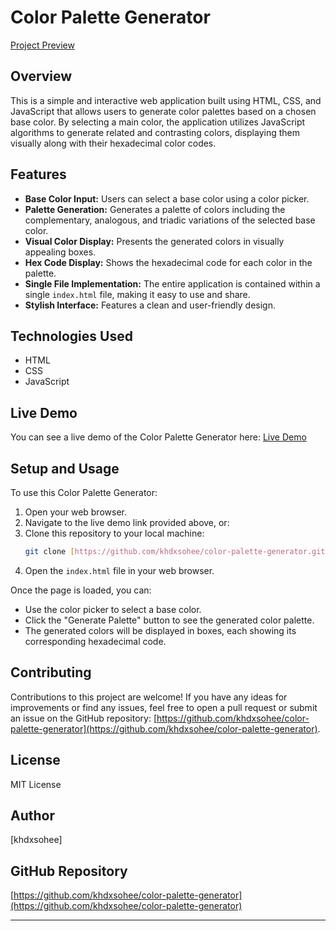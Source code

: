 # Color Palette Generator

[Project Preview](https://khalid-randhawa.web.app/color-palette-generator/index.html)

## Overview

This is a simple and interactive web application built using HTML, CSS, and JavaScript that allows users to generate color palettes based on a chosen base color. By selecting a main color, the application utilizes JavaScript algorithms to generate related and contrasting colors, displaying them visually along with their hexadecimal color codes.

## Features

* **Base Color Input:** Users can select a base color using a color picker.
* **Palette Generation:** Generates a palette of colors including the complementary, analogous, and triadic variations of the selected base color.
* **Visual Color Display:** Presents the generated colors in visually appealing boxes.
* **Hex Code Display:** Shows the hexadecimal code for each color in the palette.
* **Single File Implementation:** The entire application is contained within a single `index.html` file, making it easy to use and share.
* **Stylish Interface:** Features a clean and user-friendly design.

## Technologies Used

* HTML
* CSS
* JavaScript

## Live Demo

You can see a live demo of the Color Palette Generator here: [Live Demo](https://khalid-randhawa.web.app/color-palette-generator/index.html)

## Setup and Usage

To use this Color Palette Generator:

1.  Open your web browser.
2.  Navigate to the live demo link provided above, or:
3.  Clone this repository to your local machine:
    ```bash
    git clone [https://github.com/khdxsohee/color-palette-generator.git](https://github.com/khdxsohee/color-palette-generator.git)
    ```
4.  Open the `index.html` file in your web browser.

Once the page is loaded, you can:

* Use the color picker to select a base color.
* Click the "Generate Palette" button to see the generated color palette.
* The generated colors will be displayed in boxes, each showing its corresponding hexadecimal code.



## Contributing

Contributions to this project are welcome! If you have any ideas for improvements or find any issues, feel free to open a pull request or submit an issue on the GitHub repository: [https://github.com/khdxsohee/color-palette-generator](https://github.com/khdxsohee/color-palette-generator).

## License

MIT License

## Author

[khdxsohee]

## GitHub Repository

[https://github.com/khdxsohee/color-palette-generator](https://github.com/khdxsohee/color-palette-generator)

---
